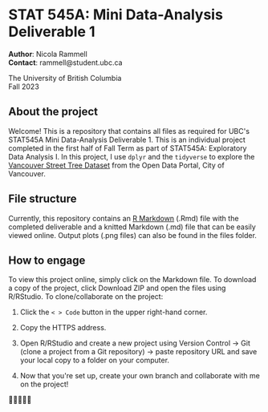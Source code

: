 # STAT 545A: Mini Data-Analysis Deliverable 1

**Author**: Nicola Rammell\
**Contact**: rammell\@student.ubc.ca

The University of British Columbia\
Fall 2023

## About the project

Welcome! This is a repository that contains all files as required for UBC's STAT545A Mini Data-Analysis Deliverable 1. This is an individual project completed in the first half of Fall Term as part of STAT545A: Exploratory Data Analysis I. In this project, I use `dplyr` and the `tidyverse` to explore the [Vancouver Street Tree Dataset](https://opendata.vancouver.ca/explore/dataset/street-trees/information/?disjunctive.species_name&disjunctive.common_name&disjunctive.on_street&disjunctive.neighbourhood_name) from the Open Data Portal, City of Vancouver.

## File structure

Currently, this repository contains an [R Markdown](https://github.com/stat545ubc-2023/mda-nicolarammell/blob/main/mini-project-1.Rmd) (.Rmd) file with the completed deliverable and a knitted Markdown (.md) file that can be easily viewed online. Output plots (.png files) can also be found in the files folder. 

## How to engage

To view this project online, simply click on the Markdown file. To download a copy of the project, click Download ZIP and open the files using R/RStudio. To clone/collaborate on the project:

1.  Click the `< > Code` button in the upper right-hand corner.

2.  Copy the HTTPS address.

3.  Open R/RStudio and create a new project using Version Control -\> Git (clone a project from a Git repository) -\> paste repository URL and save your local copy to a folder on your computer.

4.  Now that you're set up, create your own branch and collaborate with me on the project!

🌲🌳🌲🌳🌲
